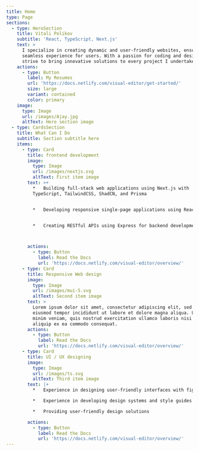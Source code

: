 ```yaml
---
title: Home
type: Page
sections:
  - type: HeroSection
    title: Vitali Polikov
    subtitle: 'React, TypeScript, Next.js'
    text: >
      I specialize in creating dynamic and user-friendly websites, ensuring a
      seamless experience for users. With a passion for coding and design, I
      strive to bring innovative solutions to every project I undertake.
    actions:
      - type: Button
        label: My Resumes
        url: 'https://docs.netlify.com/visual-editor/get-started/'
        size: large
        variant: contained
        color: primary
    image:
      type: Image
      url: /images/Ajay.jpg
      altText: Hero section image
  - type: CardsSection
    title: What Can I Do
    subtitle: Section subtitle here
    items:
      - type: Card
        title: frontend development
        image:
          type: Image
          url: /images/nextjs.svg
          altText: First item image
        text: >+
          *   Building full-stack web applications using Next.js with
          TypeScript, TailwindCSS, ShadCN, and Prisma


          *   Developing responsive single-page applications using React.js


          *   Creating RESTful APIs using Express for backend development



        actions:
          - type: Button
            label: Read the Docs
            url: 'https://docs.netlify.com/visual-editor/overview/'
      - type: Card
        title: Responsive Web design
        image:
          type: Image
          url: /images/mui-5.svg
          altText: Second item image
        text: >
          Lorem ipsum dolor sit amet, consectetur adipiscing elit, sed do
          eiusmod tempor incididunt ut labore et dolore magna aliqua. Ut enim ad
          minim veniam, quis nostrud exercitation ullamco laboris nisi ut
          aliquip ex ea commodo consequat.
        actions:
          - type: Button
            label: Read the Docs
            url: 'https://docs.netlify.com/visual-editor/overview/'
      - type: Card
        title: UI / UX designing
        image:
          type: Image
          url: /images/ts.svg
          altText: Third item image
        text: |+
          *   Experience in designing user-friendly interfaces with figma

          *   Experience in developing design systems and style guides

          *   Providing user-friendly design solutions

        actions:
          - type: Button
            label: Read the Docs
            url: 'https://docs.netlify.com/visual-editor/overview/'
---
```

